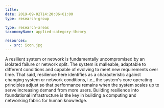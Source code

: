 ```yaml
---
title:
date: 2019-09-02T14:20:06+01:00
type: research-group

type: research-areas
taxonomyName: applied-category-theory

resources:
  - src: icon.jpg
---
```


A resilient system or network is fundamentally uncompromised by an isolated failure or network split. The system is malleable, adaptable to different conditions and capable of evolving to meet new requirements over time. That said, resilience here identifies as a characteristic against changing system or network conditions, i.e., the system's core operating principles adjust so that performance remains when the system scales up to serve increasing demand from more users. Building resilience into foundational infrastructure is the key in building a computing and networking fabric for human knowledge.
